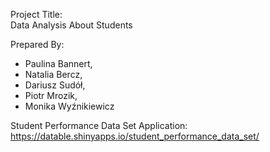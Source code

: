 Project Title:  
Data Analysis About Students

Prepared By:
- Paulina Bannert,
- Natalia Bercz,
- Dariusz Sudół,
- Piotr Mrozik,
- Monika Wyźnikiewicz

Student Performance Data Set Application:  
https://datable.shinyapps.io/student_performance_data_set/

